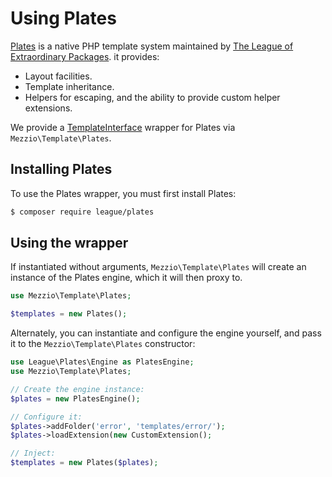 # Using Plates

[Plates](https://github.com/thephpleague/plates) is a native PHP template system
maintained by [The League of Extraordinary Packages](http://thephpleague.com).
it provides:

- Layout facilities.
- Template inheritance.
- Helpers for escaping, and the ability to provide custom helper extensions.

We provide a [TemplateInterface](interface.md) wrapper for Plates via
`Mezzio\Template\Plates`.

## Installing Plates

To use the Plates wrapper, you must first install Plates:

```bash
$ composer require league/plates
```

## Using the wrapper

If instantiated without arguments, `Mezzio\Template\Plates` will create
an instance of the Plates engine, which it will then proxy to.

```php
use Mezzio\Template\Plates;

$templates = new Plates();
```

Alternately, you can instantiate and configure the engine yourself, and pass it
to the `Mezzio\Template\Plates` constructor:

```php
use League\Plates\Engine as PlatesEngine;
use Mezzio\Template\Plates;

// Create the engine instance:
$plates = new PlatesEngine();

// Configure it:
$plates->addFolder('error', 'templates/error/');
$plates->loadExtension(new CustomExtension();

// Inject:
$templates = new Plates($plates);
```
